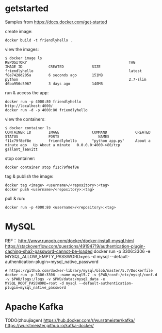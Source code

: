 
# getstarted

Samples from https://docs.docker.com/get-started


create image:

    docker build -t friendlyhello .

view the images:

    $ docker image ls
    REPOSITORY                                               TAG                 IMAGE ID            CREATED             SIZE
    friendlyhello                                            latest              f8e7428d285a        6 seconds ago       151MB
    python                                                   2.7-slim            46ba956c5967        3 days ago          140MB

run & access the app:

    docker run -p 4000:80 friendlyhello
    http://localhost:4000/
    docker run -d -p 4000:80 friendlyhello

view the containers:

    $ docker container ls
    CONTAINER ID        IMAGE               COMMAND             CREATED              STATUS              PORTS                  NAMES
    f11c79f8ef8e        friendlyhello       "python app.py"     About a minute ago   Up About a minute   0.0.0.0:4000->80/tcp   gallant_leavitt

stop container:

    docker container stop f11c79f8ef8e

tag & publish the image:

    docker tag <image> <username>/<repository>:<tag>
    docker push <username>/<repository>:<tag>

pull & run:

    docker run -p 4000:80 <username>/<repository>:<tag>


# MySQL

REF：
http://www.runoob.com/docker/docker-install-mysql.html
https://stackoverflow.com/questions/49194719/authentication-plugin-caching-sha2-password-cannot-be-loaded
    docker run -p 3306:3306 -e MYSQL_ALLOW_EMPTY_PASSWORD=yes -d mysql --default-authentication-plugin=mysql_native_password



    # https://github.com/docker-library/mysql/blob/master/5.7/Dockerfile
    docker run -p 3306:3306 --name mysql5.7 -v $PWD/conf:/etc/mysql/conf.d -v $PWD/logs:/logs -v $PWD/data:/mysql_data -e MYSQL_ROOT_PASSWORD=root -d mysql --default-authentication-plugin=mysql_native_password


# Apache Kafka
TODO(zhoujiagen)
https://hub.docker.com/r/wurstmeister/kafka/
https://wurstmeister.github.io/kafka-docker/
